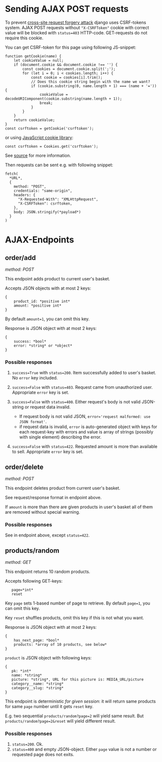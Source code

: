 # Sending AJAX POST requests

To prevent [cross-site request forgery attack](https://en.wikipedia.org/wiki/Cross-site_request_forgery)
django uses CSRF-tokens system. 
AJAX POST requests without `"X-CSRFToken"` cookie with correct value will be blocked with `status=403` HTTP-code. 
GET-requests do not require this cookie.

You can get CSRF-token for this page using following JS-snippet:
```
function getCookie(name) {
    let cookieValue = null;
    if (document.cookie && document.cookie !== '') {
        const cookies = document.cookie.split(';');
        for (let i = 0; i < cookies.length; i++) {
            const cookie = cookies[i].trim();
            // Does this cookie string begin with the name we want?
            if (cookie.substring(0, name.length + 1) === (name + '=')) {
                cookieValue = decodeURIComponent(cookie.substring(name.length + 1));
                break;
            }
        }
    }
    return cookieValue;
}
const csrftoken = getCookie('csrftoken');
```
or using [JavaScript cookie library](https://github.com/js-cookie/js-cookie/):
```
const csrftoken = Cookies.get('csrftoken');
```
See [source](https://docs.djangoproject.com/en/4.2/howto/csrf/#acquiring-the-token-if-csrf-use-sessions-and-csrf-cookie-httponly-are-false)
for more information.

Then requests can be sent e.g. with following snippet:
```
fetch(
  *URL*, 
  {
    method: "POST",
    credentials: "same-origin",
    headers: {
      "X-Requested-With": "XMLHttpRequest",
      "X-CSRFToken": csrftoken,
    },
    body: JSON.stringify(*payload*)
  }
)
```

# AJAX-Endpoints

## order/add
*method: POST*

This endpoint adds product to current user's basket.

Accepts JSON objects with at most 2 keys:
```
{
    product_id: *positive int*
    amount: *positive int*
}
```
By default `amount=1`, you can omit this key.

Response is JSON object with at most 2 keys:
```
{
    success: *bool*
    error: *string* or *object*
}
```

### Possible responses
1. `success=True` with `status=200`. Item successfully added to user's basket. No `error` key included.
1. `success=False` with `status=403`. Request came from unauthorized user. Appropriate `error` key is set.

1. `success=False` with `status=400`. Either request's body is not valid JSON-string or request data invalid.
   - If request body is not valid JSON, `error='request malformed: use JSON format'`.
   - if request data is invalid, `error` is auto-generated object with keys for each request-key with errors and value is array of strings (possibly with single element) describing the error.
1. `success=False` with `status=422`. Requested amount is more than available to sell. Appropriate `error` key is set.


## order/delete
*method: POST*

This endpoint deletes product from current user's basket.

See request/response format in endpoint above.

If `amount` is more than there are given products in user's basket all of them are removed without special warning.

### Possible responses
See in endpoint above, except `status=422`.

## products/random
*method: GET*

This endpoint returns 10 random products.

Accepts following GET-keys:
```
   page=*int*
   reset
```
Key `page` sets 1-based number of page to retrieve. By default `page=1`, you can omit this key.

Key `reset` shuffles products, omit this key if this is not what you want.

Response is JSON object with at most 2 keys:
```
{
    has_next_page: *bool*
    products: *array of 10 products, see below*
}
```
`product` is JSON object with following keys:
```
{
   pk: *int*
   name: *string*
   picture: *string*, URL for this picture is: MEDIA_URL/picture
   category__name: *string*
   category__slug: *string*
}
```

This endpoint is deterministic *for given session*: 
it will return same products for same `page` number 
until it gets `reset` key.

E.g. two sequential `products/random?page=2` will yield same result.
But `products/random?page=2&reset` will yield different result.

### Possible responses
1. `status=200`. Ok.
2. `status=400` and empty JSON-object. Either `page` value is not a number or requested page does not exits.